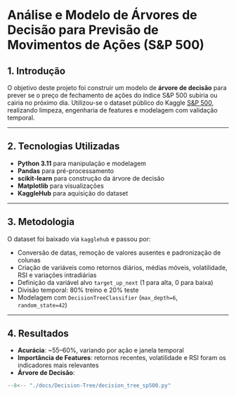 # Análise e Modelo de Árvores de Decisão para Previsão de Movimentos de Ações (S&P 500)

## 1. Introdução
O objetivo deste projeto foi construir um modelo de **árvore de decisão** para prever se o preço de fechamento de ações do índice S&P 500 subiria ou cairia no próximo dia. Utilizou-se o dataset público do Kaggle [S&P 500](https://www.kaggle.com/datasets/camnugent/sandp500), realizando limpeza, engenharia de features e modelagem com validação temporal.

---

## 2. Tecnologias Utilizadas
- **Python 3.11** para manipulação e modelagem  
- **Pandas** para pré-processamento  
- **scikit-learn** para construção da árvore de decisão  
- **Matplotlib** para visualizações  
- **KaggleHub** para aquisição do dataset  

---

## 3. Metodologia
O dataset foi baixado via `kagglehub` e passou por:
- Conversão de datas, remoção de valores ausentes e padronização de colunas  
- Criação de variáveis como retornos diários, médias móveis, volatilidade, RSI e variações intradiárias  
- Definição da variável alvo `target_up_next` (1 para alta, 0 para baixa)  
- Divisão temporal: 80% treino e 20% teste  
- Modelagem com `DecisionTreeClassifier` (`max_depth=6`, `random_state=42`)  

---

## 4. Resultados
- **Acurácia**: ~55–60%, variando por ação e janela temporal  
- **Importância de Features**: retornos recentes, volatilidade e RSI foram os indicadores mais relevantes  
- **Árvore de Decisão**:

``` python exec="on" html="0"
--8<-- "./docs/Decision-Tree/decision_tree_sp500.py"
```